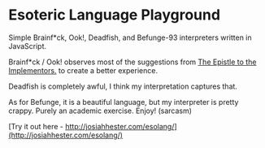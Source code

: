 Esoteric Language Playground
=============

Simple Brainf*ck, Ook!, Deadfish, and Befunge-93 interpreters written in JavaScript. 

Brainf*ck / Ook! observes most of the suggestions from [
The Epistle to the Implementors.](http://www.hevanet.com/cristofd/brainfuck/epistle.html) to create a better experience. 

Deadfish is completely awful, I think my interpretation captures that.

As for Befunge, it is a beautiful language, but my interpreter is pretty crappy. Purely an academic exercise. Enjoy! (sarcasm)

[Try it out here - http://josiahhester.com/esolang/](http://josiahhester.com/esolang/)
